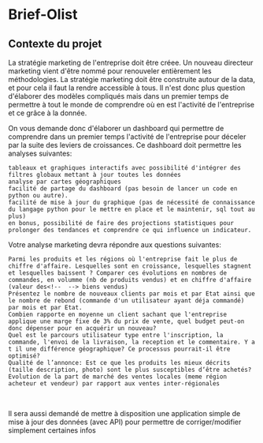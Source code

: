 # Brief-Olist

## Contexte du projet

La stratégie marketing de l'entreprise doit être créee. Un nouveau directeur marketing vient d'être nommé pour renouveler entièrement les méthodologies. La stratégie marketing doit être construite autour de la data, et pour cela il faut la rendre accessible à tous. Il n'est donc plus question d'élaborer des modèles compliqués mais dans un premier temps de permettre à tout le monde de comprendre où en est l'activité de l'entreprise et ce grâce à la donnée.

On vous demande donc d'élaborer un dashboard qui permettre de comprendre dans un premier temps l'activité de l'entreprise pour déceler par la suite des leviers de croissances. Ce dashboard doit permettre les analyses suivantes:

    tableaux et graphiques interactifs avec possibilité d'intégrer des filtres globaux mettant à jour toutes les données
    analyse par cartes géographiques
    facilité de partage du dashboard (pas besoin de lancer un code en python ou autre).
    facilité de mise à jour du graphique (pas de nécessité de connaissance du langage python pour le mettre en place et le maintenir, sql tout au plus)
    en bonus, possibilité de faire des projections statistiques pour prolonger des tendances et comprendre ce qui influence un indicateur.

Votre analyse marketing devra répondre aux questions suivantes:

    Parmi les produits et les régions où l'entreprise fait le plus de chiffre d'affaire. Lesquelles sont en croissance, lesquelles stagnent et lesquelles baissent ? Comparer ces évolutions en nombres de commandes, en volumme (nb de produits vendus) et en chiffre d'affaire (valeur des<!--  --> biens vendus)
    Présentez le nombre de nouveaux clients par mois et par Etat ainsi que le nombre de rebond (commande d'un utilisateur ayant déja commandé) par mois et par Etat.
    Combien rapporte en moyenne un client sachant que l'entreprise applique une marge fixe de 3% du prix de vente, quel budget peut-on donc dépenser pour en acquérir un nouveau?
    Quel est le parcours utilisateur type entre l'inscription, la commande, l'envoi de la livraison, la reception et le commentaire. Y a t il une différence géographique? Ce processus pourrait-il être optimisé?
    Qualité de l’annonce: Est ce que les produits les mieux décrits (taille description, photo) sont le plus susceptibles d‘être achetés?
    Evolution de la part de marché des ventes locales (meme région acheteur et vendeur) par rapport aux ventes inter-régionales

​

Il sera aussi demandé de mettre à disposition une application simple de mise à jour des données (avec API) pour permettre de corriger/modifier simplement certaines infos
<!--  Test update -->